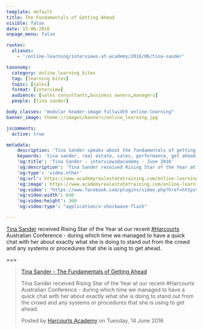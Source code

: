```yaml
---
template: default
title: The Fundamentals of Getting Ahead
visible: false
date: 15-06-2016
onpage_menu: false

routes:
  aliases:
    - '/online-learning/interviews-at-academy/2016/06/tina-sander'

taxonomy:
  category: online_learning_bites
  tag: [learning bites]
  topic: [sales]
  format: [interview]
  audience: [sales consultants,business owners,managers]
  people: [tina sander]

body_classes: "modular header-image fullwidth online-learning"
banner_image: theme://images/banners/online_learning.jpg

jscomments:
  active: true

metadata:
    description: 'Tina Sander speaks about the fundamentals of getting ahead in real estate sales.'
    keywords: 'tina sander, real estate, sales, performance, get ahead, rising star, harcourts'
    'og:title': 'Tina Sander - interviews@academy - June 2016'
    'og:description': 'Tina Sander received Rising Star of the Year at our recent ‪‎Harcourts‬ Australian Conference - during which time we managed to have a quick chat with her about exactly what she is doing to stand out from the crowd and any systems or procedures that she is using to get ahead.'
    'og:type': 'video.other'
    'og:url': https://www.academyrealestatetraining.com/online-learning/bites/2016/06/15/tina-sander#pk_campaign=Social-2016-06
    'og:image': https://www.academyrealestatetraining.com/online-learning/bites/2016/06/15/tina-sander/tina-sander.jpg
    'og:video': "https://www.facebook.com/plugins/video.php?href=https%3A%2F%2Fwww.facebook.com%2Fharcourtsacademy%2Fvideos%2F10153491498122676%2F&width=640&show_text=false&appId=667620916615872&height=360"
    'og:video:width': 640
    'og:video:height': 360
    'og:video:type': "application/x-shockwave-flash"

---
```


[Tina Sander](https://www.facebook.com/tina.sander) received Rising Star of the Year at our recent ‪[#‎Harcourts](https://www.facebook.com/hashtag/harcourts?source=feed_text&story_id=10153491498122676)‬ Australian Conference - during which time we managed to have a quick chat with her about exactly what she is doing to stand out from the crowd and any systems or procedures that she is using to get ahead.

===

<div id="fb-root"></div>
<script>(function(d, s, id) {
  var js, fjs = d.getElementsByTagName(s)[0];
  if (d.getElementById(id)) return;
  js = d.createElement(s); js.id = id;
  js.src = "//connect.facebook.net/en_GB/sdk.js#xfbml=1&version=v2.6&appId=667620916615872";
  fjs.parentNode.insertBefore(js, fjs);
}(document, 'script', 'facebook-jssdk'));</script>

<div class="fb-video" data-href="https://www.facebook.com/harcourtsacademy/videos/10153491498122676/" data-show-text="false"><blockquote cite="https://www.facebook.com/harcourtsacademy/videos/10153491498122676/" class="fb-xfbml-parse-ignore"><a href="https://www.facebook.com/harcourtsacademy/videos/10153491498122676/">Tina Sander - The Fundamentals of Getting Ahead</a><p>Tina Sander received Rising Star of the Year at our recent #Harcourts Australian Conference - during which time we managed to have a quick chat with her about exactly what she is doing to stand out from the crowd and any systems or procedures that she is using to get ahead.</p>Posted by <a href="https://www.facebook.com/harcourtsacademy/">Harcourts Academy</a> on Tuesday, 14 June 2016</blockquote></div>
